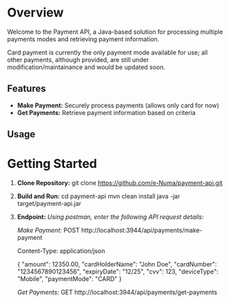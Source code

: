 # Overview
Welcome to the Payment API, a Java-based solution for processing multiple payments modes and retrieving payment information.

Card payment is currently the only payment mode available for use; all other payments, although provided, are still under modification/maintainance and would be updated soon.

## Features
- **Make Payment:** Securely process payments (allows only card for now)
- **Get Payments:** Retrieve payment information based on criteria

## Usage
# Getting Started
1. **Clone Repository:**
   git clone https://github.com/e-Numa/payment-api.git

3. **Build and Run:**
   cd payment-api
   mvn clean install
   java -jar target/payment-api.jar

4. **Endpoint:**
   *Using postman, enter the following API request details:*

   *Make Payment:*
     POST http://localhost:3944/api/payments/make-payment

     Content-Type: application/json

     {
     "amount": 12350.00,
     "cardHolderName": "John Doe",
     "cardNumber": "1234567890123456",
     "expiryDate": "12/25",
     "cvv": 123,
     "deviceType": "Mobile",
     "paymentMode": "CARD"
     }

   *Get Payments:*
     GET http://localhost:3944/api/payments/get-payments



